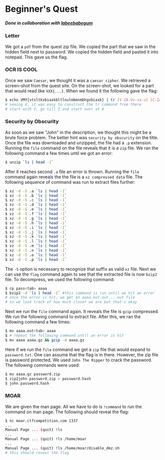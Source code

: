 # Beginner's Quest

##### Done in collaboration with [labeebabegum](https://github.com/labeeba)

### Letter

We got a `pdf` from the quest zip file. We copied the part that we saw in the hidden field next to password. We copied the hidden field and pasted it into notepad. This gave us the flag.

### OCR IS COOL

Once we saw `Caesar`, we thought it was a `caesar cipher`. We retrieved a screen-shot from the quest site. On the screen-shot, we looked for a part that would read like `XXX{...}`. When we found it the following gave the flag:

```bash
$ echo VMY{vtxltkvbiaxkbltlnulmbmnmbhgvbiaxk} | tr [V-ZA-Uv-za-u] [C-ZABc-zab]
# seeing V, it was easy to construct the tr command from there
# start with V, go till Z and start over at A
```



### Security by Obscurity

As soon as we saw "John" in the description, we thought this might be a brute force problem. The better hint was `security by obscurity` on the title. Once the file was downloaded and unzipped, the file had a `.p` extension. Running the `file` command on the file reveals that it is a `zip` file. We ran the following command a few times until we got an error:

```sh
$ unzip `ls | head -1`
```

After it reaches second `.a` file an error is thrown. Running the `file` command again reveals the the file is a `xz compressed data` file. The following sequence of command was run to extract files further:

```bash
$ xz -d -S .a `ls | head -1`
$ xz -d -S .b `ls | head -1`
$ xz -d -S .c `ls | head -1`
$ xz -d -S .d `ls | head -1`
$ xz -d -S .e `ls | head -1`
$ xz -d -S .f `ls | head -1`
$ xz -d -S .g `ls | head -1`
$ xz -d -S .h `ls | head -1`
$ xz -d -S .i `ls | head -1`
$ xz -d -S .j `ls | head -1`
$ xz -d -S .k `ls | head -1`
$ xz -d -S .l `ls | head -1`
$ xz -d -S .m `ls | head -1`
$ xz -d -S .n `ls | head -1`
$ xz -d -S .o `ls | head -1`
$ xz -d -S .p `ls | head -1`
```

The `-S` option is necessary to recognize that suffix as valid `xz` file. Next we can use the `flag` command again to see that the extracted file is now `bzip2` file. To decompress, we used the following command:

```bash
$ cp pass<tab> aaaa
$ bzip2 -d `ls | head -1` #this command is run until we hit an error
# once the error is hit, we get an aaaa.out.out....out file
# so we lose track of how much closer we are but that's okay
```

Next we run the `file` command again. It reveals the file is `gzip` compressed. We run the following command to extract file. After this, we ran the following command a few times:

```bash
$ mv aaaa.out<tab> aaaa
$ # repeat the following command until an error is hit
$ mv aaaa aaaa.gz && gzip -d aaaa.gz
```

Here if we run the `file` command we get a `zip` file that would expand to `password.txt`. One can assume that the flag is in there. However, the zip file is password protected. We used `John The Ripper` to crack the password. The following commands were used:

```bash
$ mv aaaa.gz password.zip 
$ zip2john password.zip > password.hash
$ john password.hash
```

 ### MOAR

We are given the man page. All we have to do is `!command` to run the command on man page. The following should reveal the flag:

```bash
$ nc moar.ctfcompetition.com 1337
...
Manual Page ... (quit) !ls
...
Manual Page ... (quit) !ls /home/moar
...
Manual Page ... (quit) !ls /home/moar/disable_dmz.sh
# this should reveal the flag
```

 